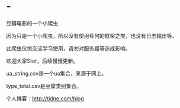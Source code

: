 # -
豆瓣电影的一个小爬虫

因为只是一个小爬虫，所以没有使用任何的框架之类，也没有日志输出等。

此爬虫仅供交流学习使用，请勿对服务器等造成影响。

欢迎大家Star，后续慢慢更新。

ua_string.csv是一个ua集合，来源于网上。

type_total.csv是豆瓣类别集合。

个人博客：http://tidne.com/blog
